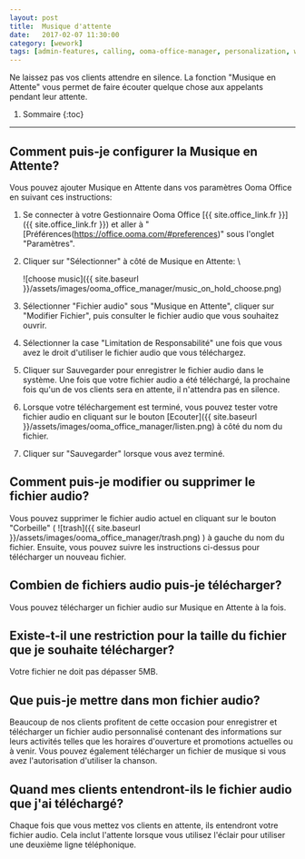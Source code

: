 ```yaml
---
layout: post
title:  Musique d'attente
date:   2017-02-07 11:30:00
category: [wework]
tags: [admin-features, calling, ooma-office-manager, personalization, wework]
---
```


Ne laissez pas vos clients attendre en silence. La fonction "Musique en Attente" vous permet de faire écouter quelque chose aux appelants pendant leur attente.

1. Sommaire
{:toc}
* * *

## Comment puis-je configurer la Musique en Attente?

Vous pouvez ajouter Musique en Attente dans vos paramètres Ooma Office en suivant ces instructions:

1. Se connecter à votre Gestionnaire Ooma Office [{{ site.office_link.fr }}]({{ site.office_link.fr }}) et aller à "[Préférences(https://office.ooma.com/#preferences)" sous l'onglet "Paramètres".
2. Cliquer sur "Sélectionner" à côté de Musique en Attente: \\

   ![choose music]({{ site.baseurl }}/assets/images/ooma_office_manager/music_on_hold_choose.png)

3. Sélectionner "Fichier audio" sous "Musique en Attente", cliquer sur "Modifier Fichier", puis consulter le fichier audio que vous souhaitez ouvrir.
4. Sélectionner la case "Limitation de Responsabilité" une fois que vous avez le droit d'utiliser le fichier audio que vous téléchargez.
5. Cliquer sur Sauvegarder pour enregistrer le fichier audio dans le système. Une fois que votre fichier audio a été téléchargé, la prochaine fois qu'un de vos clients sera en attente, il n'attendra pas en silence.
6. Lorsque votre téléchargement est terminé, vous pouvez tester votre fichier audio en cliquant sur le bouton [Ecouter]({{ site.baseurl }}/assets/images/ooma_office_manager/listen.png) à côté du nom du fichier.
7. Cliquer sur "Sauvegarder" lorsque vous avez terminé.

## Comment puis-je modifier ou supprimer le fichier audio?

Vous pouvez supprimer le fichier audio actuel en cliquant sur le bouton "Corbeille" ( ![trash]({{ site.baseurl }}/assets/images/ooma_office_manager/trash.png) ) à gauche du nom du fichier. Ensuite, vous pouvez suivre les instructions ci-dessus pour télécharger un nouveau fichier.

## Combien de fichiers audio puis-je télécharger?

Vous pouvez télécharger un fichier audio sur Musique en Attente à la fois.

## Existe-t-il une restriction pour la taille du fichier que je souhaite télécharger?

Votre fichier ne doit pas dépasser 5MB.

## Que puis-je mettre dans mon fichier audio?

Beaucoup de nos clients profitent de cette occasion pour enregistrer et télécharger un fichier audio personnalisé contenant des informations sur leurs activités telles que les horaires d'ouverture et promotions actuelles ou à venir. Vous pouvez également télécharger un fichier de musique si vous avez l'autorisation d'utiliser la chanson.

## Quand mes clients entendront-ils le fichier audio que j'ai téléchargé?

Chaque fois que vous mettez vos clients en attente, ils entendront votre fichier audio. Cela inclut l'attente lorsque vous utilisez l'éclair pour utiliser une deuxième ligne téléphonique.